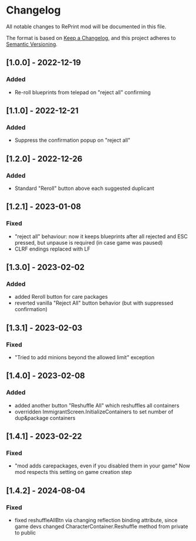 # Changelog

All notable changes to RePrint mod will be documented in this file.

The format is based on [Keep a Changelog](https://keepachangelog.com/en/1.0.0/),
and this project adheres to [Semantic Versioning](https://semver.org/spec/v2.0.0.html).

## [1.0.0] - 2022-12-19

### Added

- Re-roll blueprints from telepad on "reject all" confirming

## [1.1.0] - 2022-12-21

### Added

- Suppress the confirmation popup on "reject all"

## [1.2.0] - 2022-12-26

### Added

- Standard "Reroll" button above each suggested duplicant

## [1.2.1] - 2023-01-08

### Fixed

- "reject all" behaviour: now it keeps blueprints after all rejected and ESC pressed, but unpause is required (in case game was paused)
- CLRF endings replaced with LF

## [1.3.0] - 2023-02-02

### Added
- added Reroll button for care packages
- reverted vanilla "Reject All" button behavior (but with suppressed confirmation)

## [1.3.1] - 2023-02-03

### Fixed
- "Tried to add minions beyond the allowed limit" exception

## [1.4.0] - 2023-02-08

### Added
- added another button "Reshuffle All" which reshuffles all containers
- overridden ImmigrantScreen.InitializeContainers to set number of dup&package containers

## [1.4.1] - 2023-02-22

### Fixed
- "mod adds carepackages, even if you disabled them in your game"
  Now mod respects this setting on game creation step

## [1.4.2] - 2024-08-04

### Fixed
- fixed reshuffleAllBtn via changing reflection binding attribute, since game devs changed CharacterContainer.Reshuffle method from private to public